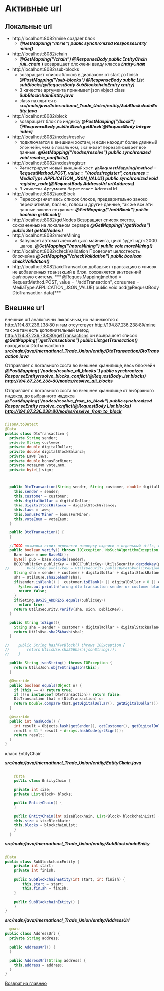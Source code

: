 # Активные url


## Локальные url


- http://localhost:8082/mine создает блок
  - ***@GetMapping("/mine")
    public synchronized ResponseEntity<String> mine()*** 
- http://localhost:8082/chain 
  - ***@GetMapping("/chain")
      @ResponseBody
      public EntityChain full_chain()*** возвращает блокчейн ввиду класса ***EntityChain***
- http://localhost:8082/sub-blocks
  - возвращает список блоков в диапазоне от start до finish
  ***@PostMapping("/sub-blocks")
    @ResponseBody
    public List<Block> subBlocks(@RequestBody SubBlockchainEntity entity)***
  - В качестве аргумента принимает json object class ***SubBlockchainEntity.java***
  - class находится в ***src/main/java/International_Trade_Union/entity/SubBlockchainEntity.java***
- http://localhost:8082/block
  - возвращает блок по индексу  ***@PostMapping("/block")
    @ResponseBody
    public Block getBlock(@RequestBody Integer index)***
- http://localhost:8082/nodes/resolve
  - подключается к внешним хостам, 
  и если находит более длинный блокчейн, чем в локальном, скачивает перезаписывает
  все данные. 
  ***@GetMapping("/nodes/resolve")
    public synchronized void resolve_conflicts()***
- http://localhost:8082/nodes/register
  - Регистрирует новый внешний хост.
  ***@RequestMapping(method = RequestMethod.POST, value = "/nodes/register", consumes = MediaType.APPLICATION_JSON_VALUE)
    public synchronized void register_node(@RequestBody AddressUrl urlAddrress)***
  - В качестве Аргумента берет класс AddressUrl
- http://localhost:8082/addBlock
  - Пересохраняет весь список блоков, предварительно заново пересчитывав,
  баланс, голоса и другие данные, так же все эти данные заново сохраняет
  ***@GetMapping("/addBlock")
    public boolean getBLock()***
- http://localhost:8082/getNodes
  Возвращяет список хостов, сохраненных на локальном сервере
  ***@GetMapping("/getNodes")
  public Set<String> getAllNodes()***
- http://localhost:8082/moreMining
  - Запускает автоматический цикл майнинга, цикл будет идти 2000 шагов.
    ***@GetMapping("/moreMining")
  public void moreMining()***
- http://localhost:8082/checkValidation
  Проверяет целостность блокчейна
  ***@GetMapping("/checkValidation")
  public boolean checkValidation()***
- http://localhost:8082/addTransaction
  добавляет транзакцию в список не добавленных транзакций в блок,
  сохраняется внутренний файловую систему.
  *** @RequestMapping(method = RequestMethod.POST, value = "/addTransaction", consumes = MediaType.APPLICATION_JSON_VALUE)
  public  void add(@RequestBody DtoTransaction data)***


## Внешние url
внешние url аналогичны локальным, но начинаются 
с http://194.87.236.238:80
и там отсутствует http://194.87.236.238:80/mine
так же там есть дополнительный метод
http://194.87.236.238:80/getTransactions он возвращяет список
***@GetMapping("/getTransactions")
public List<DtoTransaction> getTransaction()***
находиться DtoTransaction в
***src/main/java/International_Trade_Union/entity/DtoTransaction/DtoTransaction.java***


Отправляет с локального хоста во внешнее хранилище, весь блокчейн
***@PostMapping("/nodes/resolve_all_blocks")
public synchronized ResponseEntity<String>resolve_blocks_conflict(@RequestBody List<Block> blocks)***
***http://194.87.236.238:80/nodes/resolve_all_blocks***

Отправляет с локального хоста во внешнее хранилище от выбранного индекса, до выбранного индекса
***@PostMapping("/nodes/resolve_from_to_block")
public synchronized ResponseEntity<String> resolve_conflict(@RequestBody List<Block> blocks)***
***http://194.87.236.238:80/nodes/resolve_from_to_block***
````java

@JsonAutoDetect
@Data
public class DtoTransaction {
  private String sender;
  private String customer;
  private double digitalDollar;
  private double digitalStockBalance;
  private Laws laws;
  private double bonusForMiner;
  private VoteEnum voteEnum;
  private byte[] sign;



  public DtoTransaction(String sender, String customer, double digitalDollar, double digitalStockBalance, Laws laws, double bonusForMiner, VoteEnum voteEnum) {
    this.sender = sender;
    this.customer = customer;
    this.digitalDollar = digitalDollar;
    this.digitalStockBalance = digitalStockBalance;
    this.laws = laws;
    this.bonusForMiner = bonusForMiner;
    this.voteEnum = voteEnum;
  }

  public DtoTransaction() {
  }

  //TODO возможно стоит перевести проверку подписи в отдельный utils, под вопросом!!
  public boolean verify() throws IOException, NoSuchAlgorithmException, SignatureException, NoSuchProviderException, InvalidKeyException, InvalidKeySpecException {
    Base base = new Base58();
    byte[] pub = base.decode(sender);
    BCECPublicKey publicKey = (BCECPublicKey) UtilsSecurity.decodeKey(pub);
//        PublicKey publicKey = UtilsSecurity.publicByteToPublicKey(pub);
    String sha = sender + customer + digitalDollar + digitalStockBalance + laws + bonusForMiner;
    sha = UtilsUse.sha256hash(sha);
    if(sender.isBlank() || customer.isBlank() || digitalDollar < 0 || digitalStockBalance < 0 || bonusForMiner < 0 || laws == null){
      System.out.println("wrong dto transaction sender or customer blank? or dollar, reputation or reward less then 0");
      return false;
    }
    if(Seting.BASIS_ADDRESS.equals(publicKey))
      return true;
    return UtilsSecurity.verify(sha, sign, publicKey);
  }

  public String toSign(){
    String sha = sender + customer + digitalDollar + digitalStockBalance + laws + bonusForMiner;
    return UtilsUse.sha256hash(sha);
  }

//    public String hashForBlock() throws IOException {
//        return UtilsUse.sha256hash(jsonString());
//    }

  public String jsonString() throws IOException {
    return UtilsJson.objToStringJson(this);
  }

  @Override
  public boolean equals(Object o) {
    if (this == o) return true;
    if (!(o instanceof DtoTransaction)) return false;
    DtoTransaction that = (DtoTransaction) o;
    return Double.compare(that.getDigitalDollar(), getDigitalDollar()) == 0 && Double.compare(that.getDigitalStockBalance(), getDigitalStockBalance()) == 0 && Double.compare(that.getBonusForMiner(), getBonusForMiner()) == 0 && getSender().equals(that.getSender()) && getCustomer().equals(that.getCustomer()) && getLaws().equals(that.getLaws()) && getVoteEnum() == that.getVoteEnum() && Arrays.equals(getSign(), that.getSign());
  }

  @Override
  public int hashCode() {
    int result = Objects.hash(getSender(), getCustomer(), getDigitalDollar(), getDigitalStockBalance(), getLaws(), getBonusForMiner(), getVoteEnum());
    result = 31 * result + Arrays.hashCode(getSign());
    return result;
  }
}

````
  

класс EntityChain 

***src/main/java/International_Trade_Union/entity/EntityChain.java***
````java

    @Data
    public class EntityChain {

    private int size;
    private List<Block> blocks;

    public EntityChain() {
    }

    public EntityChain(int sizeBlockhain, List<Block> blockchainList) {
    this.size = sizeBlockhain;
    this.blocks = blockchainList;
    }
  }
````

***src/main/java/International_Trade_Union/entity/SubBlockchainEntity***

````java

@Data
public class SubBlockchainEntity {
    private int start;
    private int finish;

    public SubBlockchainEntity(int start, int finish) {
        this.start = start;
        this.finish = finish;
    }

    public SubBlockchainEntity() {
    }
}

````

***src/main/java/International_Trade_Union/entity/AddressUrl***
````java
  @Data
public class AddressUrl {
  private String address;

  public AddressUrl() {
  }

  public AddressUrl(String address) {
    this.address = address;
  }
}
  ````
[Возврат на главную](../readme.md)